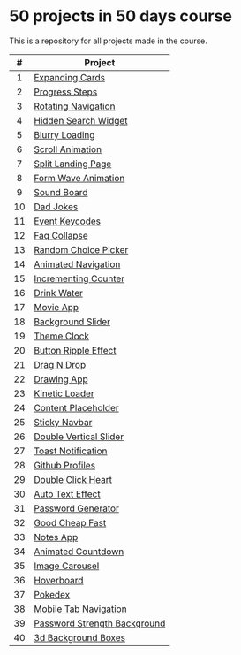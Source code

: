 # 50 projects in 50 days course

This is a repository for all projects made in the course.

|  #  | Project                                                                                                                          |
| :-: | -------------------------------------------------------------------------------------------------------------------------------- |
|  1  | [Expanding Cards](https://github.com/DeivissonLisboa/50-projects-in-50-days/tree/main/expanding-cards)                           |
|  2  | [Progress Steps](https://github.com/DeivissonLisboa/50-projects-in-50-days/tree/main/progress-steps)                             |
|  3  | [Rotating Navigation](https://github.com/DeivissonLisboa/50-projects-in-50-days/tree/main/rotating-navigation)                   |
|  4  | [Hidden Search Widget](https://github.com/DeivissonLisboa/50-projects-in-50-days/tree/main/hidden-search-widget)                 |
|  5  | [Blurry Loading](https://github.com/DeivissonLisboa/50-projects-in-50-days/tree/main/blurry-loading)                             |
|  6  | [Scroll Animation](https://github.com/DeivissonLisboa/50-projects-in-50-days/tree/main/scroll-animation)                         |
|  7  | [Split Landing Page](https://github.com/DeivissonLisboa/50-projects-in-50-days/tree/main/split-landing-page)                     |
|  8  | [Form Wave Animation](https://github.com/DeivissonLisboa/50-projects-in-50-days/tree/main/form-wave-animation)                   |
|  9  | [Sound Board](https://github.com/DeivissonLisboa/50-projects-in-50-days/tree/main/sound-board)                                   |
| 10  | [Dad Jokes](https://github.com/DeivissonLisboa/50-projects-in-50-days/tree/main/dad-jokes)                                       |
| 11  | [Event Keycodes](https://github.com/DeivissonLisboa/50-projects-in-50-days/tree/main/event-keycodes)                             |
| 12  | [Faq Collapse](https://github.com/DeivissonLisboa/50-projects-in-50-days/tree/main/faq-collapse)                                 |
| 13  | [Random Choice Picker](https://github.com/DeivissonLisboa/50-projects-in-50-days/tree/main/random-choice-picker)                 |
| 14  | [Animated Navigation](https://github.com/DeivissonLisboa/50-projects-in-50-days/tree/main/animated-navigation)                   |
| 15  | [Incrementing Counter](https://github.com/DeivissonLisboa/50-projects-in-50-days/tree/main/incrementing-counter)                 |
| 16  | [Drink Water](https://github.com/DeivissonLisboa/50-projects-in-50-days/tree/main/drink-water)                                   |
| 17  | [Movie App](https://github.com/DeivissonLisboa/50-projects-in-50-days/tree/main/movie-app)                                       |
| 18  | [Background Slider](https://github.com/DeivissonLisboa/50-projects-in-50-days/tree/main/background-slider)                       |
| 19  | [Theme Clock](https://github.com/DeivissonLisboa/50-projects-in-50-days/tree/main/theme-clock)                                   |
| 20  | [Button Ripple Effect](https://github.com/DeivissonLisboa/50-projects-in-50-days/tree/main/button-ripple-effect)                 |
| 21  | [Drag N Drop](https://github.com/DeivissonLisboa/50-projects-in-50-days/tree/main/drag-n-drop)                                   |
| 22  | [Drawing App](https://github.com/DeivissonLisboa/50-projects-in-50-days/tree/main/drawing-app)                                   |
| 23  | [Kinetic Loader](https://github.com/DeivissonLisboa/50-projects-in-50-days/tree/main/kinetic-css-loader)                         |
| 24  | [Content Placeholder](https://github.com/DeivissonLisboa/50-projects-in-50-days/tree/main/content-placeholder)                   |
| 25  | [Sticky Navbar](https://github.com/DeivissonLisboa/50-projects-in-50-days/tree/main/sticky-navbar)                               |
| 26  | [Double Vertical Slider](https://github.com/DeivissonLisboa/50-projects-in-50-days/tree/main/double-vertical-slider)             |
| 27  | [Toast Notification](https://github.com/DeivissonLisboa/50-projects-in-50-days/tree/main/toast-notification)                     |
| 28  | [Github Profiles](https://github.com/DeivissonLisboa/50-projects-in-50-days/tree/main/github-profiles)                           |
| 29  | [Double Click Heart](https://github.com/DeivissonLisboa/50-projects-in-50-days/tree/main/double-click-heart)                     |
| 30  | [Auto Text Effect](https://github.com/DeivissonLisboa/50-projects-in-50-days/tree/main/auto-text-effect)                         |
| 31  | [Password Generator](https://github.com/DeivissonLisboa/50-projects-in-50-days/tree/main/password-generator)                     |
| 32  | [Good Cheap Fast](https://github.com/DeivissonLisboa/50-projects-in-50-days/tree/main/good-cheap-fast-checkboxes)                |
| 33  | [Notes App](https://github.com/DeivissonLisboa/50-projects-in-50-days/tree/main/notes-app)                                       |
| 34  | [Animated Countdown](https://github.com/DeivissonLisboa/50-projects-in-50-days/tree/main/animated-countdown)                     |
| 35  | [Image Carousel](https://github.com/DeivissonLisboa/50-projects-in-50-days/tree/main/image-carousel)                             |
| 36  | [Hoverboard](https://github.com/DeivissonLisboa/50-projects-in-50-days/tree/main/hoverboard)                                     |
| 37  | [Pokedex](https://github.com/DeivissonLisboa/50-projects-in-50-days/tree/main/pokedex)                                           |
| 38  | [Mobile Tab Navigation](https://github.com/DeivissonLisboa/50-projects-in-50-days/tree/main/mobile-tab-navigation)               |
| 39  | [Password Strength Background](https://github.com/DeivissonLisboa/50-projects-in-50-days/tree/main/password-strength-background) |
| 40  | [3d Background Boxes](https://github.com/DeivissonLisboa/50-projects-in-50-days/tree/main/3d-background-boxes)                   |

